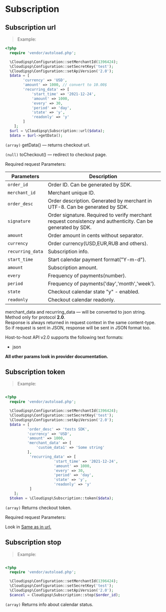 # Subscription

## Subscription url

> Example:

```php
<?php
  require 'vendor/autoload.php';

  \Cloudipsp\Configuration::setMerchantId(1396424);
  \Cloudipsp\Configuration::setSecretKey('test');
  \Cloudipsp\Configuration::setApiVersion('2.0');
  $data = [
        'currency' => 'USD',
        'amount' => 1000, // convert to 10.00$
        'recurring_data' => [
            'start_time' => '2021-12-24',
            'amount' => 1000,
            'every' => 30,
            'period' => 'day',
            'state' => 'y',
            'readonly' => 'y'
        ]
    ];
  $url = \Cloudipsp\Subscription::url($data);
  $data = $url->getData();
```

```(array)``` <span class="green">getData()</span> — returns checkout url.

```(null)``` <span class="green">toCheckout()</span> — redirect to checkout page.

Required request Parameters:

Parameters      | Description
----------------|-------------------------------------------------------------------------------------------------------
```order_id```        | Order ID. Can be generated by SDK.
```merchant_id```     | Merchant unique ID.
```order_desc```      | Order description. Generated by merchant in UTF-8. Can be generated by SDK.
```signature```       | Order signature. Required to verify merchant request consistency and authenticity. Can be generated by SDK.
```amount```	        | Order amount in cents without separator.
```currency```        | Order currency(USD,EUR,RUB and others).
```recurring_data```  | Subscription info.
```start_time```      | Start calendar payment format("Y-m-d").
```amount```  | Subscription amount.
```every```  | Frequency of payments(number).
```period```  | Frequency of payments('day','month','week').
```state```  | Checkout calendar state "y" - enabled.
```readonly```  | Checkout calendar readonly.

<aside class="notice">
<p class="nothing">
merchant_data and recurring_data — will be converted to json string.<br/>
Method only for protocol <b>2.0</b>.<br/>
Response is always returned in request context in the same content-type. So if request is sent in JSON, response will be sent in JSON format too.
</p>
</aside>

Host-to-host API v2.0 supports the following text formats:

* json

**All other params look in provider documentation.**


## Subscription token

> Example:

```php

<?php
  require 'vendor/autoload.php';

  \Cloudipsp\Configuration::setMerchantId(1396424);
  \Cloudipsp\Configuration::setSecretKey('test');
  \Cloudipsp\Configuration::setApiVersion('2.0');
  $data = [
          'order_desc' => 'tests SDK',
          'currency' => 'USD',
          'amount' => 1000,
          'merchant_data' => [
              'custom_data1' => 'Some string'
          ],
           'recurring_data' => [
                      'start_time' => '2021-12-24',
                      'amount' => 1000,
                      'every' => 30,
                      'period' => 'day',
                      'state' => 'y',
                      'readonly' => 'y'
           ]
    ];
  $token = \Cloudipsp\Subscription::token($data);

```

```(array)``` Returns checkout token.

Required request Parameters:

<aside class="notice">
Look in <a href="#payment-url-host-to-host">Same as in url.</a>
</aside>


## Subscription stop

> Example:

```php

<?php
  require 'vendor/autoload.php';

  \Cloudipsp\Configuration::setMerchantId(1396424);
  \Cloudipsp\Configuration::setSecretKey('test');
  \Cloudipsp\Configuration::setApiVersion('2.0');
  $cancel = Cloudipsp\Subscription::stop($order_id);

```

```(array)``` Returns info about calendar status.
